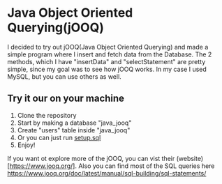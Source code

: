 # Java Object Oriented Querying(jOOQ)

I decided to try out jOOQ(Java Object Oriented Querying) and made a simple program where I insert and fetch data from the Database. The 2 methods, which I have "insertData" and "selectStatement" are pretty simple, since my goal was to see how jOOQ works. In my case I used MySQL, but you can use others as well.

## Try it our on your machine

1. Clone the repository
1. Start by making a database "java_jooq"
2. Create "users" table inside "java_jooq"
3. Or you can just run [setup.sql](java-jooq/src/main/resources/setup.sql)
4. Enjoy!

If you want ot explore more of the jOOQ, you can vist their (website)[https://www.jooq.org/]. Also you can find most of the SQL queries here https://www.jooq.org/doc/latest/manual/sql-building/sql-statements/

